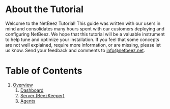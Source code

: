 # About the Tutorial
Welcome to the NetBeez Tutorial! This guide was written with our users in mind and consolidates many hours spent with our customers deploying and configuring NetBeez. We hope that this tutorial will be a valuable instrument to help tune and optimize your installation. If you feel that some concepts are not well explained, require more information, or are missing, please let us know. Send your feedback and comments to info@netbeez.net.

# Table of Contents

1. [Overview](Overview/index.md)
	1. [Dashboard](overview/dashboard.md)
	2. [Server (BeezKeeper)](overview/server.md)
	3. [Agents](overview/agents.md)

